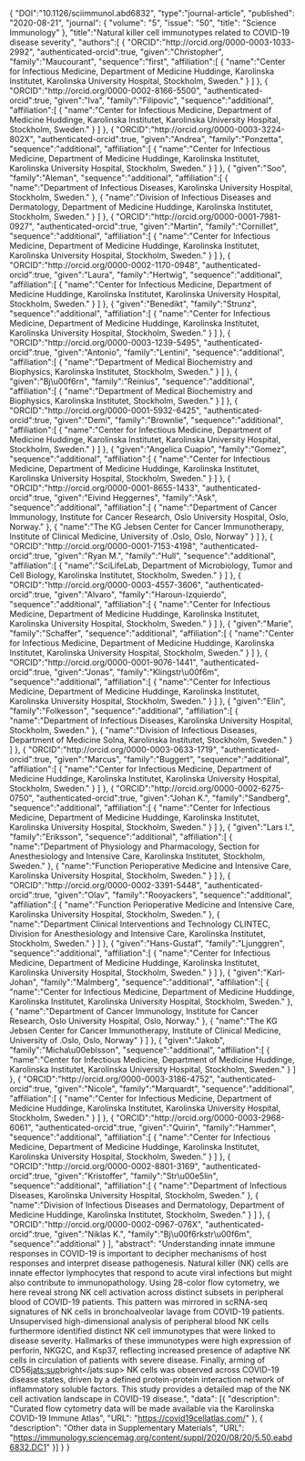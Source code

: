 {
      "DOI":"10.1126/sciimmunol.abd6832",
      "type":"journal-article",
      "published": "2020-08-21",
      "journal": {
          "volume": "5",
          "issue": "50",
          "title": "Science Immunology"
          },
      "title":"Natural killer cell immunotypes related to COVID-19 disease severity",
      "authors":[
      {
         "ORCID":"http:\/\/orcid.org\/0000-0003-1033-2992",
         "authenticated-orcid":true,
         "given":"Christopher",
         "family":"Maucourant",
         "sequence":"first",
         "affiliation":[
            {
               "name":"Center for Infectious Medicine, Department of Medicine Huddinge, Karolinska Institutet, Karolinska University Hospital, Stockholm, Sweden."
            }
         ]
      },
      {
         "ORCID":"http:\/\/orcid.org\/0000-0002-8166-5500",
         "authenticated-orcid":true,
         "given":"Iva",
         "family":"Filipovic",
         "sequence":"additional",
         "affiliation":[
            {
               "name":"Center for Infectious Medicine, Department of Medicine Huddinge, Karolinska Institutet, Karolinska University Hospital, Stockholm, Sweden."
            }
         ]
      },
      {
         "ORCID":"http:\/\/orcid.org\/0000-0003-3224-802X",
         "authenticated-orcid":true,
         "given":"Andrea",
         "family":"Ponzetta",
         "sequence":"additional",
         "affiliation":[
            {
               "name":"Center for Infectious Medicine, Department of Medicine Huddinge, Karolinska Institutet, Karolinska University Hospital, Stockholm, Sweden."
            }
         ]
      },
      {
         "given":"Soo",
         "family":"Aleman",
         "sequence":"additional",
         "affiliation":[
            {
               "name":"Department of Infectious Diseases, Karolinska University Hospital, Stockholm, Sweden."
            },
            {
               "name":"Division of Infectious Diseases and Dermatology, Department of Medicine Huddinge, Karolinska Institutet, Stockholm, Sweden."
            }
         ]
      },
      {
         "ORCID":"http:\/\/orcid.org\/0000-0001-7981-0927",
         "authenticated-orcid":true,
         "given":"Martin",
         "family":"Cornillet",
         "sequence":"additional",
         "affiliation":[
            {
               "name":"Center for Infectious Medicine, Department of Medicine Huddinge, Karolinska Institutet, Karolinska University Hospital, Stockholm, Sweden."
            }
         ]
      },
      {
         "ORCID":"http:\/\/orcid.org\/0000-0002-1170-0948",
         "authenticated-orcid":true,
         "given":"Laura",
         "family":"Hertwig",
         "sequence":"additional",
         "affiliation":[
            {
               "name":"Center for Infectious Medicine, Department of Medicine Huddinge, Karolinska Institutet, Karolinska University Hospital, Stockholm, Sweden."
            }
         ]
      },
      {
         "given":"Benedikt",
         "family":"Strunz",
         "sequence":"additional",
         "affiliation":[
            {
               "name":"Center for Infectious Medicine, Department of Medicine Huddinge, Karolinska Institutet, Karolinska University Hospital, Stockholm, Sweden."
            }
         ]
      },
      {
         "ORCID":"http:\/\/orcid.org\/0000-0003-1239-5495",
         "authenticated-orcid":true,
         "given":"Antonio",
         "family":"Lentini",
         "sequence":"additional",
         "affiliation":[
            {
               "name":"Department of Medical Biochemistry and Biophysics, Karolinska Institutet, Stockholm, Sweden."
            }
         ]
      },
      {
         "given":"Bj\u00f6rn",
         "family":"Reinius",
         "sequence":"additional",
         "affiliation":[
            {
               "name":"Department of Medical Biochemistry and Biophysics, Karolinska Institutet, Stockholm, Sweden."
            }
         ]
      },
      {
         "ORCID":"http:\/\/orcid.org\/0000-0001-5932-6425",
         "authenticated-orcid":true,
         "given":"Demi",
         "family":"Brownlie",
         "sequence":"additional",
         "affiliation":[
            {
               "name":"Center for Infectious Medicine, Department of Medicine Huddinge, Karolinska Institutet, Karolinska University Hospital, Stockholm, Sweden."
            }
         ]
      },
      {
         "given":"Angelica Cuapio",
         "family":"Gomez",
         "sequence":"additional",
         "affiliation":[
            {
               "name":"Center for Infectious Medicine, Department of Medicine Huddinge, Karolinska Institutet, Karolinska University Hospital, Stockholm, Sweden."
            }
         ]
      },
      {
         "ORCID":"http:\/\/orcid.org\/0000-0001-8655-1433",
         "authenticated-orcid":true,
         "given":"Eivind Heggernes",
         "family":"Ask",
         "sequence":"additional",
         "affiliation":[
            {
               "name":"Department of Cancer Immunology, Institute for Cancer Research, Oslo University Hospital, Oslo, Norway."
            },
            {
               "name":"The KG Jebsen Center for Cancer Immunotherapy, Institute of Clinical Medicine, University of .Oslo, Oslo, Norway"
            }
         ]
      },
      {
         "ORCID":"http:\/\/orcid.org\/0000-0001-7153-4198",
         "authenticated-orcid":true,
         "given":"Ryan M.",
         "family":"Hull",
         "sequence":"additional",
         "affiliation":[
            {
               "name":"SciLifeLab, Department of Microbiology, Tumor and Cell Biology, Karolinska Institutet, Stockholm, Sweden."
            }
         ]
      },
      {
         "ORCID":"http:\/\/orcid.org\/0000-0003-4557-3606",
         "authenticated-orcid":true,
         "given":"Alvaro",
         "family":"Haroun-Izquierdo",
         "sequence":"additional",
         "affiliation":[
            {
               "name":"Center for Infectious Medicine, Department of Medicine Huddinge, Karolinska Institutet, Karolinska University Hospital, Stockholm, Sweden."
            }
         ]
      },
      {
         "given":"Marie",
         "family":"Schaffer",
         "sequence":"additional",
         "affiliation":[
            {
               "name":"Center for Infectious Medicine, Department of Medicine Huddinge, Karolinska Institutet, Karolinska University Hospital, Stockholm, Sweden."
            }
         ]
      },
      {
         "ORCID":"http:\/\/orcid.org\/0000-0001-9076-1441",
         "authenticated-orcid":true,
         "given":"Jonas",
         "family":"Klingstr\u00f6m",
         "sequence":"additional",
         "affiliation":[
            {
               "name":"Center for Infectious Medicine, Department of Medicine Huddinge, Karolinska Institutet, Karolinska University Hospital, Stockholm, Sweden."
            }
         ]
      },
      {
         "given":"Elin",
         "family":"Folkesson",
         "sequence":"additional",
         "affiliation":[
            {
               "name":"Department of Infectious Diseases, Karolinska University Hospital, Stockholm, Sweden."
            },
            {
               "name":"Division of Infectious Diseases, Department of Medicine Solna, Karolinska Institutet, Stockholm, Sweden."
            }
         ]
      },
      {
         "ORCID":"http:\/\/orcid.org\/0000-0003-0633-1719",
         "authenticated-orcid":true,
         "given":"Marcus",
         "family":"Buggert",
         "sequence":"additional",
         "affiliation":[
            {
               "name":"Center for Infectious Medicine, Department of Medicine Huddinge, Karolinska Institutet, Karolinska University Hospital, Stockholm, Sweden."
            }
         ]
      },
      {
         "ORCID":"http:\/\/orcid.org\/0000-0002-6275-0750",
         "authenticated-orcid":true,
         "given":"Johan K.",
         "family":"Sandberg",
         "sequence":"additional",
         "affiliation":[
            {
               "name":"Center for Infectious Medicine, Department of Medicine Huddinge, Karolinska Institutet, Karolinska University Hospital, Stockholm, Sweden."
            }
         ]
      },
      {
         "given":"Lars I.",
         "family":"Eriksson",
         "sequence":"additional",
         "affiliation":[
            {
               "name":"Department of Physiology and Pharmacology, Section for Anesthesiology and Intensive Care, Karolinska Institutet, Stockholm, Sweden."
            },
            {
               "name":"Function Perioperative Medicine and Intensive Care, Karolinska University Hospital, Stockholm, Sweden."
            }
         ]
      },
      {
         "ORCID":"http:\/\/orcid.org\/0000-0002-3391-5448",
         "authenticated-orcid":true,
         "given":"Olav",
         "family":"Rooyackers",
         "sequence":"additional",
         "affiliation":[
            {
               "name":"Function Perioperative Medicine and Intensive Care, Karolinska University Hospital, Stockholm, Sweden."
            },
            {
               "name":"Department Clinical Interventions and Technology CLINTEC, Division for Anesthesiology and Intensive Care, Karolinska Institutet, Stockholm, Sweden."
            }
         ]
      },
      {
         "given":"Hans-Gustaf",
         "family":"Ljunggren",
         "sequence":"additional",
         "affiliation":[
            {
               "name":"Center for Infectious Medicine, Department of Medicine Huddinge, Karolinska Institutet, Karolinska University Hospital, Stockholm, Sweden."
            }
         ]
      },
      {
         "given":"Karl-Johan",
         "family":"Malmberg",
         "sequence":"additional",
         "affiliation":[
            {
               "name":"Center for Infectious Medicine, Department of Medicine Huddinge, Karolinska Institutet, Karolinska University Hospital, Stockholm, Sweden."
            },
            {
               "name":"Department of Cancer Immunology, Institute for Cancer Research, Oslo University Hospital, Oslo, Norway."
            },
            {
               "name":"The KG Jebsen Center for Cancer Immunotherapy, Institute of Clinical Medicine, University of .Oslo, Oslo, Norway"
            }
         ]
      },
      {
         "given":"Jakob",
         "family":"Micha\u00eblsson",
         "sequence":"additional",
         "affiliation":[
            {
               "name":"Center for Infectious Medicine, Department of Medicine Huddinge, Karolinska Institutet, Karolinska University Hospital, Stockholm, Sweden."
            }
         ]
      },
      {
         "ORCID":"http:\/\/orcid.org\/0000-0003-3186-4752",
         "authenticated-orcid":true,
         "given":"Nicole",
         "family":"Marquardt",
         "sequence":"additional",
         "affiliation":[
            {
               "name":"Center for Infectious Medicine, Department of Medicine Huddinge, Karolinska Institutet, Karolinska University Hospital, Stockholm, Sweden."
            }
         ]
      },
      {
         "ORCID":"http:\/\/orcid.org\/0000-0003-2968-6061",
         "authenticated-orcid":true,
         "given":"Quirin",
         "family":"Hammer",
         "sequence":"additional",
         "affiliation":[
            {
               "name":"Center for Infectious Medicine, Department of Medicine Huddinge, Karolinska Institutet, Karolinska University Hospital, Stockholm, Sweden."
            }
         ]
      },
      {
         "ORCID":"http:\/\/orcid.org\/0000-0002-8801-3169",
         "authenticated-orcid":true,
         "given":"Kristoffer",
         "family":"Str\u00e5lin",
         "sequence":"additional",
         "affiliation":[
            {
               "name":"Department of Infectious Diseases, Karolinska University Hospital, Stockholm, Sweden."
            },
            {
               "name":"Division of Infectious Diseases and Dermatology, Department of Medicine Huddinge, Karolinska Institutet, Stockholm, Sweden."
            }
         ]
      },
      {
         "ORCID":"http:\/\/orcid.org\/0000-0002-0967-076X",
         "authenticated-orcid":true,
         "given":"Niklas K.",
         "family":"Bj\u00f6rkstr\u00f6m",
         "sequence":"additional"
      }
      ],
      "abstract": "Understanding innate immune responses in COVID-19 is important to decipher mechanisms of host responses and interpret disease pathogenesis. Natural killer (NK) cells are innate effector lymphocytes that respond to acute viral infections but might also contribute to immunopathology. Using 28-color flow cytometry, we here reveal strong NK cell activation across distinct subsets in peripheral blood of COVID-19 patients. This pattern was mirrored in scRNA-seq signatures of NK cells in bronchoalveolar lavage from COVID-19 patients. Unsupervised high-dimensional analysis of peripheral blood NK cells furthermore identified distinct NK cell immunotypes that were linked to disease severity. Hallmarks of these immunotypes were high expression of perforin, NKG2C, and Ksp37, reflecting increased presence of adaptive NK cells in circulation of patients with severe disease. Finally, arming of CD56<jats:sup>bright<\/jats:sup> NK cells was observed across COVID-19 disease states, driven by a defined protein-protein interaction network of inflammatory soluble factors. This study provides a detailed map of the NK cell activation landscape in COVID-19 disease.",
      "data": [{
        "description": "Curated flow cytometry data will be made available via the Karolinska COVID-19 Immune Atlas",
        "URL": "https://covid19cellatlas.com/"
      },
      {
        "description": "Other data in Supplementary Materials",
        "URL": "https://immunology.sciencemag.org/content/suppl/2020/08/20/5.50.eabd6832.DC1"
      }]
   }
}
